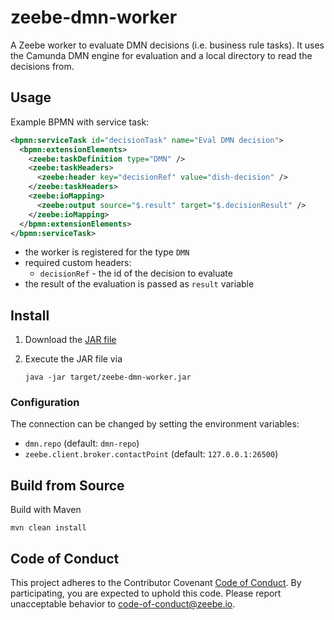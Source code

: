 # zeebe-dmn-worker

A Zeebe worker to evaluate DMN decisions (i.e. business rule tasks). It uses the Camunda DMN engine for evaluation and a local directory to read the decisions from.

## Usage

Example BPMN with service task:

```xml
<bpmn:serviceTask id="decisionTask" name="Eval DMN decision">
  <bpmn:extensionElements>
    <zeebe:taskDefinition type="DMN" />
    <zeebe:taskHeaders>
      <zeebe:header key="decisionRef" value="dish-decision" />
    </zeebe:taskHeaders>
    <zeebe:ioMapping>
      <zeebe:output source="$.result" target="$.decisionResult" />
    </zeebe:ioMapping>
  </bpmn:extensionElements>
</bpmn:serviceTask>
```

* the worker is registered for the type `DMN`
* required custom headers:
    * `decisionRef` - the id of the decision to evaluate
* the result of the evaluation is passed as `result` variable

## Install

1) Download the [JAR file](https://github.com/zeebe-io/zeebe-dmn-worker/releases)

2) Execute the JAR file via

    `java -jar target/zeebe-dmn-worker.jar`

### Configuration

The connection can be changed by setting the environment variables:
* `dmn.repo` (default: `dmn-repo`)
* `zeebe.client.broker.contactPoint` (default: `127.0.0.1:26500`)

## Build from Source
   
Build with Maven

`mvn clean install`

## Code of Conduct

This project adheres to the Contributor Covenant [Code of
Conduct](/CODE_OF_CONDUCT.md). By participating, you are expected to uphold
this code. Please report unacceptable behavior to
code-of-conduct@zeebe.io.
